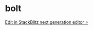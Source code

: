 # bolt

[Edit in StackBlitz next generation editor ⚡️](https://stackblitz.com/~/github.com/frans1979valk/bolt)